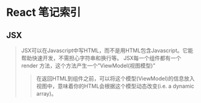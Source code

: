 # React 笔记索引
## JSX
> JSX可以在Javascript中写HTML，而不是用HTML包含Javascript。它能帮助快速开发，不需担心字符串和换行等。
> JSX每一个组件都有一个 render 方法，这个方法产生一个”ViewModel(视图模型)” 
>> 在返回HTML到组件之前，可以将这个模型(ViewModel)的信息放入视图中，意味着你的HTML会根据这个模型动态改变(i.e. a dynamic array)。
